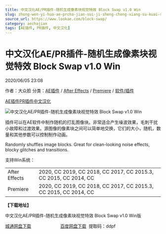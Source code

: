```yaml
---
title: 中文汉化AE/PR插件-随机生成像素块视觉特效 Block Swap v1.0 Win
slug: zhong-wen-yi-hua-ae-prcha-jian-sui-ji-sheng-cheng-xiang-su-kuai-shi-jue-te-xiao-block-swap-v1-0-win
source_url: https://www.lookae.com/block-swap/
category: aechajian
tags: [AE插件, PR插件, 中文汉化]
---
```

# 中文汉化AE/PR插件-随机生成像素块视觉特效 Block Swap v1.0 Win

2020/06/05 23:08

作者：大众脸
分类：[AE插件](https://www.lookae.com/after-effects/aechajian/) / [After Effects](https://www.lookae.com/after-effects/) / [Premiere](https://www.lookae.com/qitarjcj/premierezy/) / [软件/插件](https://www.lookae.com/qitarjcj/)

[AE插件](https://www.lookae.com/tag/ae%e6%8f%92%e4%bb%b6/)[PR插件](https://www.lookae.com/tag/pr%e6%8f%92%e4%bb%b6/)[中文汉化](https://www.lookae.com/tag/%e4%b8%ad%e6%96%87%e6%b1%89%e5%8c%96/)

![中文汉化AE/PR插件-随机生成像素块视觉特效 Block Swap v1.0 Win](https://www.lookae.com/wp-content/uploads/2020/06/Block-Swap.jpg "中文汉化AE/PR插件-随机生成像素块视觉特效 Block Swap v1.0 Win-LookAE.com")

插件可以在AE软件中制作随机的打乱图像块。非常适合产生噪波效果，毛刺干扰小故障和过渡效果。源图像的像素块之间可以简单地交换，它们的大小，随机，数量和其他参数可以控制制作动画。

Randomly shuffles image blocks. Great for clean-looking noise effects, blocky glitches and transitions.

支持Win系统：

|  |  |
| --- | --- |
| After Effects | 2020, CC 2019, CC 2018, CC 2017, CC 2015.3, CC 2015, CC 2014, CC |
| Premiere | 2020, CC 2019, CC 2018, CC 2017, CC 2015.3, CC 2015, CC 2014, CC |

**【下载地址】**

中文汉化AE/PR插件-随机生成像素块视觉特效 Block Swap v1.0 Win版

[城通网盘下载](https://089u.com/file/680462-447470148)                        [百度网盘下载](https://pan.baidu.com/s/1HQOqBll5iMAgCUaBfPzKbQ)  提取码：ddpf
